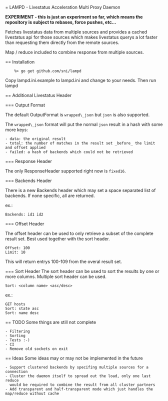 = LAMPD - Livestatus Acceleration Multi Proxy Daemon

**EXPERIMENT - this is just an experiment so far, which means the repository is subject to rebases, force pushes, etc...**

Fetches livestatus data from multiple sources and provides a cached livestatus
api for those sources which makes livestatus querys a lot faster than requesting
them directly from the remote sources.

Map / reduce included to combine response from multiple sources.


== Installation

```
    %> go get github.com/sni/lampd
```

Copy lampd.ini.example to lampd.ini and change to your needs. Then run lampd

== Additional Livestatus Header

=== Output Format

The default OutputFormat is `wrapped\_json` but `json` is also supported.

The `wrapped\_json` format will put the normal `json` result in a hash with
some more keys:

    - data: the original result
    - total: the number of matches in the result set _before_ the limit and offset applied
    - failed: a hash of backends which could not be retrieved

=== Response Header

The only ResponseHeader supported right now is `fixed16`.

=== Backends Header

There is a new Backends header which may set a space separated list of
backends. If none specific, all are returned.

ex.:

    Backends: id1 id2


=== Offset Header

The offset header can be used to only retrieve a subset of the complete result
set. Best used together with the sort header.

    Offset: 100
    Limit: 10

This will return entrys 100-109 from the overal result set.


=== Sort Header
The sort header can be used to sort the results by one or more columns.
Multiple sort header can be used.

    Sort: <column name> <asc/desc>

ex.:

    GET hosts
    Sort: state asc
    Sort: name desc

== TODO
Some things are still not complete

    - Filtering
    - Sorting
    - Tests :-)
    - CI
    - Remove old sockets on exit

== Ideas
Some ideas may or may not be implemented in the future

    - Support clustered backends by specifing multiple sources for a connection
    - Cluster the daemon itself to spread out the load, only one last reduce
      would be required to combine the result from all cluster partners
    - Add transparent and half-transparent mode which just handles the map/reduce without cache
